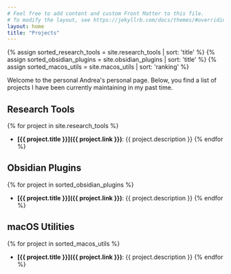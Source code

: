 ```yaml
---
# Feel free to add content and custom Front Matter to this file.
# To modify the layout, see https://jekyllrb.com/docs/themes/#overriding-theme-defaults
layout: home
title: "Projects"
---
```


{% assign sorted_research_tools = site.research_tools | sort: 'title' %}
{% assign sorted_obsidian_plugins = site.obsidian_plugins | sort: 'title' %}
{% assign sorted_macos_utils = site.macos_utils | sort: 'ranking' %}

Welcome to the personal Andrea's personal page. Below, you find a list of projects I have been currently maintaining in my past time.

## Research Tools
{% for project in site.research_tools %}
- **[{{ project.title }}]({{ project.link }})**: {{ project.description }}
{% endfor %}

## Obsidian Plugins
{% for project in sorted_obsidian_plugins %}
- **[{{ project.title }}]({{ project.link }})**: {{ project.description }}
{% endfor %}

## macOS Utilities
{% for project in sorted_macos_utils %}
- **[{{ project.title }}]({{ project.link }})**: {{ project.description }}
{% endfor %}



